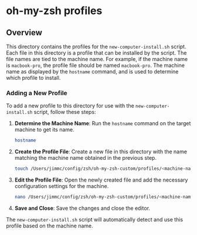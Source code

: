 # oh-my-zsh profiles

## Overview

This directory contains the profiles for the `new-computer-install.sh` script. Each file in this directory is a profile that can be installed by the script. The file names are tied to the machine name. For example, if the machine name is `macbook-pro`, the profile file should be named `macbook-pro`. The machine name as displayed by the `hostname` command, and is used to determine which profile to install.

### Adding a New Profile

To add a new profile to this directory for use with the `new-computer-install.sh` script, follow these steps:

1. **Determine the Machine Name**: Run the `hostname` command on the target machine to get its name.

    ```sh
    hostname
    ```

2. **Create the Profile File**: Create a new file in this directory with the name matching the machine name obtained in the previous step.

    ```sh
    touch /Users/jimmc/config/zsh/oh-my-zsh-custom/profiles/<machine-name>
    ```

3. **Edit the Profile File**: Open the newly created file and add the necessary configuration settings for the machine.

    ```sh
    nano /Users/jimmc/config/zsh/oh-my-zsh-custom/profiles/<machine-name>
    ```

4. **Save and Close**: Save the changes and close the editor.

The `new-computer-install.sh` script will automatically detect and use this profile based on the machine name.
